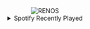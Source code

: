 <div align="center">
<picture>
    <source media="(prefers-color-scheme: dark)" srcset="https://i.ibb.co/VYqwPGy4/output-gif.gif">
    <source media="(prefers-color-scheme: light)" srcset="https://i.ibb.co/VYqwPGy4/output-gif.gif">
    <img alt="RENOS" src="https://i.ibb.co/VYqwPGy4/output-gif.gif">
</picture>
<details>
<summary>Spotify Recently Played</summary>
<img src="https://spotify-recently-played-readme.vercel.app/api?user=31d6d6zerc5ct6kck32na2ozsqf4&unique=1&width=400" alt="Spotify" />
</details>
</div>

<!-- Image deletion URL: https://ibb.co/s9VWM4SY/0833e86b8e1027ce659d7700b1cad794 -->